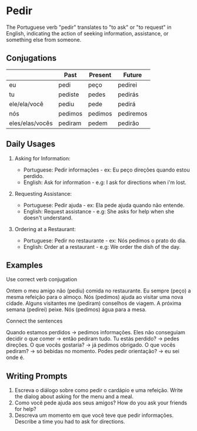 # Pedir

The Portuguese verb "pedir" translates to "to ask" or "to request" in English, indicating the action of seeking information, assistance, or something else from someone.

## Conjugations

|                 | Past    | Present | Future    |
| --------------- | ------- | ------- | --------- |
| eu              | pedi    | peço    | pedirei   |
| tu              | pediste | pedes   | pedirás   |
| ele/ela/você    | pediu   | pede    | pedirá    |
| nós             | pedimos | pedimos | pediremos |
| eles/elas/vocês | pediram | pedem   | pedirão   |

## Daily Usages

1. Asking for Information:

   - Portuguese: Pedir informações - ex: Eu peço direções quando estou perdido.
   - English: Ask for information - e.g: I ask for directions when i'm lost.

2. Requesting Assistance:

   - Portuguese: Pedir ajuda - ex: Ela pede ajuda quando não entende.
   - English: Request assistance - e.g: She asks for help when she doesn't understand.

3. Ordering at a Restaurant:

   - Portuguese: Pedir no restaurante - ex: Nós pedimos o prato do dia.
   - English: Order at a restaurant - e.g: We order the dish of the day.

## Examples

Use correct verb conjugation

Ontem o meu amigo não (pediu) comida no restaurante.
Eu sempre (peço) a mesma refeição para o almoço.
Nós (pedimos) ajuda ao visitar uma nova cidade.
Alguns visitantes me (pediram) conselhos de viagem.
A próxima semana (pedirei) peixe.
Nós (pedimos) água para a mesa.

Connect the sentences

Quando estamos perdidos -> pedimos informações.
Eles não conseguiam decidir o que comer -> então pediram tudo.
Tu estás perdido? -> pedes direções.
O que vocês gostaria? -> já pedimos obrigado.
O que vocês pediram? -> só bebidas no momento.
Podes pedir orientação? -> eu sei onde é.

## Writing Prompts

1. Escreva o diálogo sobre como pedir o cardápio e uma refeição. Write the dialog about asking for the menu and a meal.
2. Como você pede ajuda aos seus amigos? How do you ask your friends for help?
3. Descreva um momento em que você teve que pedir informações. Describe a time you had to ask for directions.
